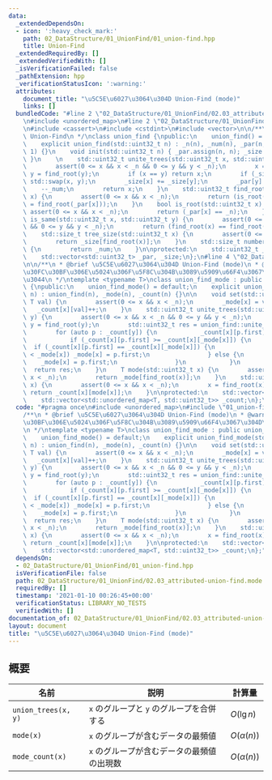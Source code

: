 ```yaml
---
data:
  _extendedDependsOn:
  - icon: ':heavy_check_mark:'
    path: 02_DataStructure/01_UnionFind/01_union-find.hpp
    title: Union-Find
  _extendedRequiredBy: []
  _extendedVerifiedWith: []
  _isVerificationFailed: false
  _pathExtension: hpp
  _verificationStatusIcon: ':warning:'
  attributes:
    document_title: "\u5C5E\u6027\u3064\u304D Union-Find (mode)"
    links: []
  bundledCode: "#line 2 \"02_DataStructure/01_UnionFind/02.03_attributed-union-find.mode.hpp\"\
    \n#include <unordered_map>\n#line 2 \"02_DataStructure/01_UnionFind/01_union-find.hpp\"\
    \n#include <cassert>\n#include <cstdint>\n#include <vector>\n\n/**\n * @brief\
    \ Union-Find\n */\nclass union_find {\npublic:\n    union_find() = default;\n\
    \    explicit union_find(std::uint32_t n) : _n(n), _num(n), _par(n, n), _size(n,\
    \ 1) {}\n    void init(std::uint32_t n) { _par.assign(n, n); _size.assign(n, 1);\
    \ }\n    \n    std::uint32_t unite_trees(std::uint32_t x, std::uint32_t y) {\n\
    \        assert(0 <= x && x < _n && 0 <= y && y < _n);\n        x = find_root(x);\
    \ y = find_root(y);\n        if (x == y) return x;\n        if (_size[x] < _size[y])\
    \ std::swap(x, y);\n        _size[x] += _size[y];\n        _par[y] = x;\n    \
    \    --_num;\n        return x;\n    }\n    std::uint32_t find_root(std::uint32_t\
    \ x) {\n        assert(0 <= x && x < _n);\n        return (is_root(x) ? x : _par[x]\
    \ = find_root(_par[x]));\n    }\n    bool is_root(std::uint32_t x) {\n       \
    \ assert(0 <= x && x < _n);\n        return (_par[x] == _n);\n    }\n    bool\
    \ is_same(std::uint32_t x, std::uint32_t y) {\n        assert(0 <= x && x < _n\
    \ && 0 <= y && y < _n);\n        return (find_root(x) == find_root(y));\n    }\n\
    \    std::size_t tree_size(std::uint32_t x) {\n        assert(0 <= x && x < _n);\n\
    \        return _size[find_root(x)];\n    }\n    std::size_t number_of_trees()\
    \ {\n        return _num;\n    }\n\nprotected:\n    std::uint32_t _n, _num;\n\
    \    std::vector<std::uint32_t> _par, _size;\n};\n#line 4 \"02_DataStructure/01_UnionFind/02.03_attributed-union-find.mode.hpp\"\
    \n\n/**\n * @brief \u5C5E\u6027\u3064\u304D Union-Find (mode)\n * @warning \u30C7\
    \u30FC\u30BF\u306E\u5024\u306F\u5F8C\u304B\u3089\u5909\u66F4\u3067\u304D\u306A\
    \u3044\n */\ntemplate <typename T>\nclass union_find_mode : public union_find\
    \ {\npublic:\n    union_find_mode() = default;\n    explicit union_find_mode(std::uint32_t\
    \ n) : union_find(n), _mode(n), _count(n) {}\n\n    void set(std::uint32_t x,\
    \ T val) {\n        assert(0 <= x && x < _n);\n        _mode[x] = val;\n     \
    \   _count[x][val]++;\n    }\n    std::uint32_t unite_trees(std::uint32_t x, std::uint32_t\
    \ y) {\n        assert(0 <= x && x < _n && 0 <= y && y < _n);\n        x = find_root(x);\
    \ y = find_root(y);\n        std::uint32_t res = union_find::unite_trees(x, y);\n\
    \        for (auto p : _count[y]) {\n            _count[x][p.first] += p.second;\n\
    \            if (_count[x][p.first] >= _count[x][_mode[x]]) {\n              \
    \  if (_count[x][p.first] == _count[x][_mode[x]]) {\n                    if (p.first\
    \ < _mode[x]) _mode[x] = p.first;\n                } else {\n                \
    \    _mode[x] = p.first;\n                }\n            }\n        }\n      \
    \  return res;\n    }\n    T mode(std::uint32_t x) {\n        assert(0 <= x &&\
    \ x < _n);\n        return _mode[find_root(x)];\n    }\n    std::uint32_t mode_count(std::uint32_t\
    \ x) {\n        assert(0 <= x && x < _n);\n        x = find_root(x);\n       \
    \ return _count[x][mode[x]];\n    }\n\nprotected:\n    std::vector<T> _mode;\n\
    \    std::vector<std::unordered_map<T, std::uint32_t>> _count;\n};\n"
  code: "#pragma once\n#include <unordered_map>\n#include \"01_union-find.hpp\"\n\n\
    /**\n * @brief \u5C5E\u6027\u3064\u304D Union-Find (mode)\n * @warning \u30C7\u30FC\
    \u30BF\u306E\u5024\u306F\u5F8C\u304B\u3089\u5909\u66F4\u3067\u304D\u306A\u3044\
    \n */\ntemplate <typename T>\nclass union_find_mode : public union_find {\npublic:\n\
    \    union_find_mode() = default;\n    explicit union_find_mode(std::uint32_t\
    \ n) : union_find(n), _mode(n), _count(n) {}\n\n    void set(std::uint32_t x,\
    \ T val) {\n        assert(0 <= x && x < _n);\n        _mode[x] = val;\n     \
    \   _count[x][val]++;\n    }\n    std::uint32_t unite_trees(std::uint32_t x, std::uint32_t\
    \ y) {\n        assert(0 <= x && x < _n && 0 <= y && y < _n);\n        x = find_root(x);\
    \ y = find_root(y);\n        std::uint32_t res = union_find::unite_trees(x, y);\n\
    \        for (auto p : _count[y]) {\n            _count[x][p.first] += p.second;\n\
    \            if (_count[x][p.first] >= _count[x][_mode[x]]) {\n              \
    \  if (_count[x][p.first] == _count[x][_mode[x]]) {\n                    if (p.first\
    \ < _mode[x]) _mode[x] = p.first;\n                } else {\n                \
    \    _mode[x] = p.first;\n                }\n            }\n        }\n      \
    \  return res;\n    }\n    T mode(std::uint32_t x) {\n        assert(0 <= x &&\
    \ x < _n);\n        return _mode[find_root(x)];\n    }\n    std::uint32_t mode_count(std::uint32_t\
    \ x) {\n        assert(0 <= x && x < _n);\n        x = find_root(x);\n       \
    \ return _count[x][mode[x]];\n    }\n\nprotected:\n    std::vector<T> _mode;\n\
    \    std::vector<std::unordered_map<T, std::uint32_t>> _count;\n};"
  dependsOn:
  - 02_DataStructure/01_UnionFind/01_union-find.hpp
  isVerificationFile: false
  path: 02_DataStructure/01_UnionFind/02.03_attributed-union-find.mode.hpp
  requiredBy: []
  timestamp: '2021-01-10 00:26:45+00:00'
  verificationStatus: LIBRARY_NO_TESTS
  verifiedWith: []
documentation_of: 02_DataStructure/01_UnionFind/02.03_attributed-union-find.mode.hpp
layout: document
title: "\u5C5E\u6027\u3064\u304D Union-Find (mode)"
---
```


## 概要

| 名前 | 説明 | 計算量 |
| - | - | - |
| `union_trees(x, y)` | `x` のグループと `y` のグループを合併する | $O(\lg{n})$ |
| `mode(x)` | `x` のグループが含むデータの最頻値 | $O(\alpha(n))$ |
| `mode_count(x)` | `x` のグループが含むデータの最頻値の出現数 | $O(\alpha(n))$ |